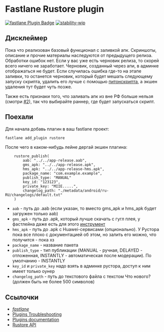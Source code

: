 # Fastlane Rustore plugin

[![fastlane Plugin Badge](https://rawcdn.githack.com/fastlane/fastlane/master/fastlane/assets/plugin-badge.svg)](https://rubygems.org/gems/fastlane-plugin-rustore) [![stability-wip](https://img.shields.io/badge/stability-wip-lightgrey.svg)](https://github.com/mkenney/software-guides/blob/master/STABILITY-BADGES.md#work-in-progress)

## Дисклеймер

Пока что реализован базовый функционал с заливкой апк. Скриншоты, описание и прочие материалы наследуются от предыдущего релиза. Обработки ошибок нет. Если у вас уже есть черновик релиза, то скорей всего ничего не заработает. Черновик, созданный через апи, в админке отображаться не будет. Если случилась ошибка где-то на этапе заливки, то останется черновик, который будет мешать следующему запуску скрипта, удалить его лучше с помощью [питонскрипта](https://github.com/stfbee/python-rustore-api), а экшен удаления тут будет чуть позже.

Также есть признаки того, что заливать апк из вне РФ больше нельзя (смотри [#2](https://github.com/stfbee/fastlane-plugin-rustore/issues/2)), так что выбирайте раннер, где будет запускаться скрипт.

## Поехали

Для начала добавь плагин в ваш fastlane проект:

```bash
fastlane add_plugin rustore
```

После чего в каком-нибудь лейне дергай экшен плагина:

```
    rustore_publish(
        aab: "../../app-release.aab",
        gms_apk: "../../app-release.apk",
        hms_apk: "../../app-release-hms.apk",
        package_name: "com.example.example",
        publish_type: "MANUAL"
        key_id: "123123",
        private_key: "MIIE.....",
        changelog_path: "./metadata/android/ru-RU/changelogs/default.txt"
    )
```

- `aab` - путь до .aab (если указан, то вместо gms_apk и hms_apk будет загружен только aab)
- `gms_apk` - путь до .apk, который лучше скачать с гугл плея, у фастлейна даже есть для этого [инструмент](https://docs.fastlane.tools/actions/download_from_play_store/)
- `hms_apk` - путь до .apk с Huawei-сервисами (опционально). У Рустора пока все плохо с документацией об этом, но залить его можно, что получится - пока хз
- `package_name` - название пакета
- `publish_type` - тип публикации (MANUAL - ручная, DELAYED - отложенная, INSTANTLY - автоматическая после модерации). По умолчанию - INSTANTLY
- `key_id` и `private_key` надо взять в админке рустора, доступ к ним имеет только оунер
- `changelog_path` - путь до текстового файла с текстом Что нового? (должен быть не более 500 символов)

## Ссылочки

- [_fastlane_](https://github.com/fastlane/fastlane)
- [Plugins Troubleshooting](https://docs.fastlane.tools/plugins/plugins-troubleshooting/)
- [Plugins documentation](https://docs.fastlane.tools/plugins/create-plugin/)
- [Rustore API](https://help.rustore.ru/rustore/for_developers/work_with_RuStore_API)

